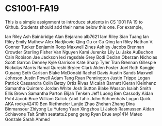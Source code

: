 # CS1001-FA19
This is a simple assignment to introduce students in CS 1001 FA 19 to Github.
Students should add their name below this one. For example,

Ian Riley 
Ash Bainbridge
Alan Bejarano
alb7621
Iam Riley
Sian Tuang
Ian Riley 
Emily Mathew 
Alex Nadjkovic
Qing Gu or Gu Qing
Ian Riley
Nathan V.
Conner Tucker
Benjamin Roop
Maxwell Zines
Ashley Jacobs
Brennan Crowder
Sterling Fisher
Van Nguyen
Kami Jurenka
Lily Lu
Jake AuBuchon
Cain Robison
Jae Jackson
lexi ragsdale
Grey Bodi
Declan Oberzan
Nicholas Scott
Garron Denney
Kyle Garrison
Kate Sharp
Tyler Tran
Brennan Gillespie
Nickolas Marris
Ramal Qureshi
Brylee Clark
Alden Foster
Joel Roth
Kangjie Ouyang
Seth Carlson
Blake McDonald
Rachel Davis
Austin Sands
Maxwell Johnson
Justin Powell
Adam Tang
Ryan Pennington
Justin Trippe
Logan Patrick
Cassandra Colin
Betzy Ortiz Rivas
Micaiah Barnett
Kieran Kleinhenz
Samantha Quintero
Jordan White
Josh Sutton
Blake Wasson
Isaiah Smith
Ellis Brown
Samantha Parton
Elijah Tenkeh
Jeff Luong
Ben Cassody
Aidan Pohl
Jacob Brue
William Gulick
Zabil Tahir
John Schoenhals
Logan Quirk AKA rocky42410
Ben Riethmeier
Lunjie Zhao
Zhehan Zhang
Dina Binmansour
Zhiyong Lu
Yufeng Yuan
Xingzhou Li
Jakob Rasmussen
Aidan Schiavone
Tait Smith
seatattu2
peng geng
Ryan Brue
avp1414
Mateo Gonzale
Sarah Ahmed

